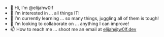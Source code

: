 - 👋 Hi, I’m @elijahw0lf
- 👀 I’m interested in ... all things IT!
- 🌱 I’m currently learning ... so many things, juggling all of them is tough!
- 💞️ I’m looking to collaborate on ... anything I can improve!
- 📫 How to reach me ... shoot me an email at elijah@w0lf.dev

<!---
elijahw0lf/elijahw0lf is a ✨ special ✨ repository because its `README.md` (this file) appears on your GitHub profile.
You can click the Preview link to take a look at your changes.
--->
